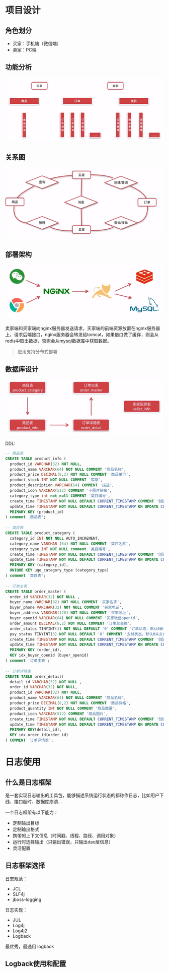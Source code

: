 # 项目设计

## 角色划分

- 买家：手机端（微信端）
- 卖家：PC端

## 功能分析

![功能分析](imgs/功能分析.png)

## 关系图

![关系图](imgs/关系图.png)

## 部署架构

![部署架构](imgs/部署架构.png)

卖家端和买家端向nginx服务器发送请求，买家端的前端资源放置在nginx服务器上，请求后端接口，nginx服务器会转发给tomcat，如果借口做了缓存，则会从redis中取出数据，否则会从mysql数据库中获取数据。


> 应用支持分布式部署

## 数据库设计

![数据库表关系](imgs/数据库表关系.png)

DDL:

```sql
-- 商品表
CREATE TABLE product_info (
  product_id VARCHAR(32) NOT NULL,
  product_name VARCHAR(64) NOT NULL COMMENT '商品名称',
  product_price DECIMAL(8,2) NOT NULL COMMENT '商品单价',
  product_stock INT NOT NULL COMMENT '库存',
  product_description VARCHAR(64) COMMENT '描述',
  product_icon VARCHAR(512) COMMENT '小图片链接',
  category_type int not null COMMENT '类目编号',
  create_time TIMESTAMP NOT NULL DEFAULT CURRENT_TIMESTAMP COMMENT '创建时间',
  update_time TIMESTAMP NOT NULL DEFAULT CURRENT_TIMESTAMP ON UPDATE CURRENT_TIMESTAMP COMMENT '更新时间',
  PRIMARY KEY (product_id)
) comment '商品表';

-- 类目表
CREATE TABLE product_category (
  category_id INT NOT NULL AUTO_INCREMENT,
  category_name VARCHAR (64) NOT NULL COMMENT '类目名称',
  category_type INT NOT NULL comment '类目编号',
  create_time TIMESTAMP NOT NULL DEFAULT CURRENT_TIMESTAMP COMMENT '创建时间',
  update_time TIMESTAMP NOT NULL DEFAULT CURRENT_TIMESTAMP ON UPDATE CURRENT_TIMESTAMP COMMENT '更新时间',
  PRIMARY KEY (category_id),
  UNIQUE KEY uqe_category_type (category_type)
) comment '类目表';

-- 订单主表
CREATE TABLE order_master (
  order_id VARCHAR(32) NOT NULL ,
  buyer_name VARCHAR(32) NOT NULL COMMENT '买家名字',
  buyer_phone VARCHAR(32) NOT NULL COMMENT '买家电话',
  buyer_address VARCHAR(128) NOT NULL COMMENT '买家地址',
  buyer_openid VARCHAR(64) NOT NULL COMMENT '买家微信openid',
  order_amount DECIMAL(8,2) NOT NULL COMMENT '订单总金额',
  order_status TINYINT(3) NOT NULL DEFAULT '0' COMMENT '订单状态，默认0新下单',
  pay_status TINYINT(3) NOT NULL DEFAULT '0' COMMENT '支付状态，默认0未支付',
  create_time TIMESTAMP NOT NULL DEFAULT CURRENT_TIMESTAMP COMMENT '创建时间',
  update_time TIMESTAMP NOT NULL DEFAULT CURRENT_TIMESTAMP ON UPDATE CURRENT_TIMESTAMP COMMENT '更新时间',
  PRIMARY KEY (order_id), 
  KEY idx_buyer_openid (buyer_openid)
) comment '订单主表';

-- 订单详情表
CREATE TABLE order_detail(
  detail_id VARCHAR(32) NOT NULL ,
  order_id VARCHAR(32) NOT NULL,
  product_id VARCHAR(32) NOT NULL,
  product_name VARCHAR(64) NOT NULL COMMENT '商品名称',
  product_price DECIMAL(8,2) NOT NULL COMMENT '商品价格',
  product_quantity INT NOT NULL COMMENT '商品数量',
  product_icon VARCHAR(512) COMMENT '商品图片',
  create_time TIMESTAMP NOT NULL DEFAULT CURRENT_TIMESTAMP COMMENT '创建时间',
  update_time TIMESTAMP NOT NULL DEFAULT CURRENT_TIMESTAMP ON UPDATE CURRENT_TIMESTAMP COMMENT '更新时间',
  PRIMARY KEY(detail_id),
  KEY idx_order_id(order_id)
) COMMENT '订单详情表';
```

# 日志使用

## 什么是日志框架

是一套实现日志输出的工具包，能够描述系统运行状态的都称作日志，比如用户下线、接口超时、数据库崩溃...

一个日志框架有以下能力：

- 定制输出目标
- 定制输出格式
- 携带的上下文信息（时间戳、线程、路径、调用对象）
- 运行时选择输出（只输出错误，只输出dao层信息）
- 灵活配置

## 日志框架选择

日志规范：
- JCL
- SLF4j
- jboss-logging

日志实现：
- JUL
- Log4j
- Log4j2
- Logback

最优秀，最通用 logback
## Logback使用和配置